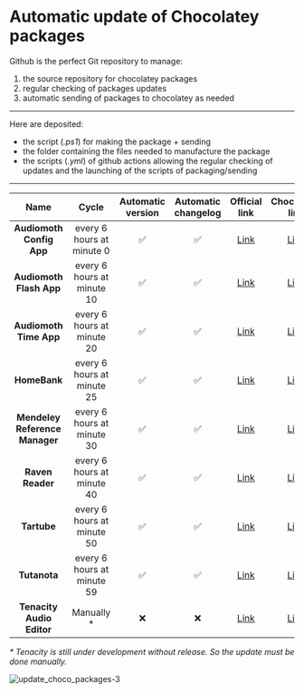 # Automatic update of Chocolatey packages

Github is the perfect Git repository to manage:

1. the source repository for chocolatey packages
2. regular checking of packages updates
3. automatic sending of packages to chocolatey as needed

---

Here are deposited:

* the script (*.ps1*) for making the package + sending
* the folder containing the files needed to manufacture the package
* the scripts (*.yml*) of github actions allowing the regular checking of updates and the launching of the scripts of packaging/sending

---
| Name | Cycle | Automatic version | Automatic changelog | Official link | Chocolatey link |
|:---:|:---:|:---:|:---:|:---:|:---:|
|**Audiomoth Config App**|every 6 hours at minute 0|✅|✅|[Link](https://www.openacousticdevices.info/applications)|[Link](https://community.chocolatey.org/packages/audiomoth-config)|
|**Audiomoth Flash App**|every 6 hours at minute 10|✅|✅|[Link](https://www.openacousticdevices.info/applications)|[Link](https://community.chocolatey.org/packages/audiomoth-flash)|
|**Audiomoth Time App**|every 6 hours at minute 20|✅|✅|[Link](https://www.openacousticdevices.info/applications)|[Link](https://community.chocolatey.org/packages/audiomoth-time)|
|**HomeBank**|every 6 hours at minute 25|✅|✅|[Link](homebank.free.fr)|[Link](https://community.chocolatey.org/packages/homebank)|
|**Mendeley Reference Manager**|every 6 hours at minute 30|✅|✅|[Link](https://www.mendeley.com/reference-management/reference-manager)|[Link](https://community.chocolatey.org/packages/mendeley-reference-manager)|
|**Raven Reader**|every 6 hours at minute 40|✅|✅|[Link](https://ravenreader.app/)|[Link](https://community.chocolatey.org/packages/raven)|
|**Tartube**|every 6 hours at minute 50|✅|✅|[Link](https://tartube.sourceforge.io/)|[Link](https://community.chocolatey.org/packages/tartube)|
|**Tutanota**|every 6 hours at minute 59|✅|✅|[Link](https://tutanota.com/)|[Link](https://community.chocolatey.org/packages/tutanota)|
|**Tenacity Audio Editor**|Manually *|❌|❌|[Link](https://tenacityaudio.org/)|[Link](https://community.chocolatey.org/packages/tenacity/)|

*\* Tenacity is still under development without release. So the update must be done manually.*

![update_choco_packages-3](https://user-images.githubusercontent.com/27277698/134149155-45a89285-542a-4bc8-a9d3-83ce57dc5fe9.png)
